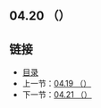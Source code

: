 ## 04.20 （）


## 链接
* [目录](https://github.com/gnefiy/go-zh/blob/master/tour/directory.md)
* 上一节：[04.19 （）](https://github.com/gnefiy/go-zh/blob/master/tour/methods/04.19.md)
* 下一节：[04.21 （）](https://github.com/gnefiy/go-zh/blob/master/tour/methods/04.21.md)
